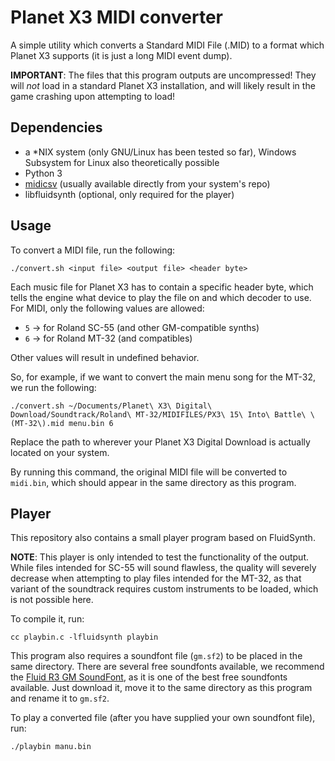 # Planet X3 MIDI converter

A simple utility which converts a Standard MIDI File (.MID) to a format which Planet X3 supports (it is just a long MIDI event dump).

**IMPORTANT**: The files that this program outputs are uncompressed! They will *not* load in a standard Planet X3 installation, and will likely result in the game crashing upon attempting to load!

## Dependencies

- a *NIX system (only GNU/Linux has been tested so far), Windows Subsystem for Linux also theoretically possible
- Python 3
- [midicsv](https://www.fourmilab.ch/webtools/midicsv/) (usually available directly from your system's repo)
- libfluidsynth (optional, only required for the player)

## Usage

To convert a MIDI file, run the following:

```
./convert.sh <input file> <output file> <header byte>
```

Each music file for Planet X3 has to contain a specific header byte, which tells the engine what device to play the file on and which decoder to use. For MIDI, only the following values are allowed:

- `5` → for Roland SC-55 (and other GM-compatible synths)
- `6` → for Roland MT-32 (and compatibles)

Other values will result in undefined behavior.

So, for example, if we want to convert the main menu song for the MT-32, we run the following:

```
./convert.sh ~/Documents/Planet\ X3\ Digital\ Download/Soundtrack/Roland\ MT-32/MIDIFILES/PX3\ 15\ Into\ Battle\ \(MT-32\).mid menu.bin 6
```

Replace the path to wherever your Planet X3 Digital Download is actually located on your system.

By running this command, the original MIDI file will be converted to `midi.bin`, which should appear in the same directory as this program.

## Player

This repository also contains a small player program based on FluidSynth.

**NOTE**: This player is only intended to test the functionality of the output. While files intended for SC-55 will sound flawless, the quality will severely decrease when attempting to play files intended for the MT-32, as that variant of the soundtrack requires custom instruments to be loaded, which is not possible here.

To compile it, run:

```
cc playbin.c -lfluidsynth playbin
```

This program also requires a soundfont file (`gm.sf2`) to be placed in the same directory. There are several free soundfonts available, we recommend the [Fluid R3 GM SoundFont](https://github.com/urish/cinto/blob/master/media/FluidR3%20GM.sf2), as it is one of the best free soundfonts available. Just download it, move it to the same directory as this program and rename it to `gm.sf2`.

To play a converted file (after you have supplied your own soundfont file), run:

```
./playbin manu.bin
```
